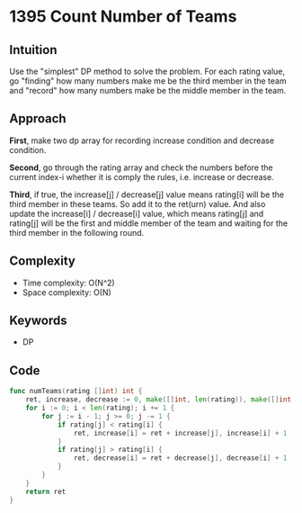 # 1395 Count Number of Teams

## Intuition

Use the "simplest" DP method to solve the problem. For each rating value, go "finding" how many numbers make me be the third member in the team and "record" how many numbers make be the middle member in the team.

## Approach

**First**, make two dp array for recording increase condition and decrease condition.

**Second**, go through the rating array and check the numbers before the current index-i whether it is comply the rules, i.e. increase or decrease.

**Third**, if true, the increase[j] / decrease[j] value means rating[i] will be the third member in these teams. So add it to the ret(urn) value. And also update the increase[i] / decrease[i] value, which means rating[j] and rating[j] will be the first and middle member of the team and waiting for the third member in the following round.

## Complexity

- Time complexity: O(N^2)
- Space complexity: O(N)

## Keywords

- DP

## Code

```go
func numTeams(rating []int) int {
    ret, increase, decrease := 0, make([]int, len(rating)), make([]int, len(rating))
    for i := 0; i < len(rating); i += 1 {
        for j := i - 1; j >= 0; j -= 1 {
            if rating[j] < rating[i] {
                ret, increase[i] = ret + increase[j], increase[i] + 1
            }
            if rating[j] > rating[i] {
                ret, decrease[i] = ret + decrease[j], decrease[i] + 1
            }
        }
    }
    return ret
}
```
